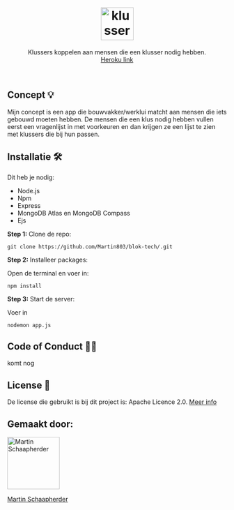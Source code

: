 <h1 align='center'>
  <img src='(https://user-images.githubusercontent.com/82580596/162050331-01f24b69-0abe-4d65-b467-ea7f7a165974.png)
' alt='klusserfind' height="75"/> <br>
</h1>
<p align="center">
  Klussers koppelen aan mensen die een klusser nodig hebben. <br>
  <a href="https://blok-tech-martin.herokuapp.com/"> Heroku link </a>
</p>

<br>

## Concept 💡
Mijn concept is een app die bouwvakker/werklui matcht aan mensen die iets gebouwd moeten hebben. De mensen die een klus nodig hebben vullen eerst een vragenlijst in met voorkeuren en dan krijgen ze een lijst te zien met klussers die bij hun passen.

## Installatie  🛠
Dit heb je nodig:

* Node.js
* Npm
* Express
* MongoDB Atlas en MongoDB Compass
* Ejs

**Step 1:** Clone de repo:

```
git clone https://github.com/Martin803/blok-tech/.git 
```

**Step 2:** Installeer packages:

Open de terminal en voer in:

```
npm install
```

**Step 3:** Start de server:

Voer in

```
nodemon app.js
``` 

## Code of Conduct 👮🏽
komt nog

## License 📄
De license die gebruikt is bij dit project is: Apache Licence 2.0. <a href="https://github.com/Martin803/blok-tech/blob/main/LICENSE"> Meer info </a> 

## Gemaakt door:

<img src="https://images.weserv.nl/?url=avatars.githubusercontent.com/u/82580596?v=4?v=4&h=300&w=300&fit=cover&mask=circle&maxage=7d" alt="Martin Schaapherder" height="120">

[Martin Schaapherder](https://github.com/Martin803) 
